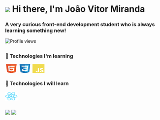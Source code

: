 ### <h1><img src="https://raw.githubusercontent.com/kaueMarques/kaueMarques/master/hi.gif" width="30px"> Hi there, I'm João Vitor Miranda</h1>
### A very curious front-end development student who is always learning something new!
<p align="left"> <img src="https://komarev.com/ghpvc/?username=jv-miranda&color=orange" alt="Profile views" /> </p>

  ##

### 🧠 Technologies I'm learning
<div style="display: inline_block">
  <img align="center" alt="Rafa-HTML" height="30" width="40" src="https://raw.githubusercontent.com/devicons/devicon/master/icons/html5/html5-original.svg">
  <img align="center" alt="Rafa-CSS" height="30" width="40" src="https://raw.githubusercontent.com/devicons/devicon/master/icons/css3/css3-original.svg">
  <img align="center" alt="Rafa-Js" height="30" width="40" src="https://raw.githubusercontent.com/devicons/devicon/master/icons/javascript/javascript-plain.svg">
</div>

### 🚀 Technologies I will learn
<div style="display: inline_block">
  <img align="center" alt="Rafa-React" height="30" width="40" src="https://raw.githubusercontent.com/devicons/devicon/master/icons/react/react-original.svg">
</div>

  ##
  
<div style="diplay: inline_block">
  <a target="_blank" href="https://discordapp.com/users/694209514253320273/" target="_blank"><img src="https://img.shields.io/badge/Discord-7289DA?style=for-the-badge&logo=discord&logoColor=white" target="_blank"></a>
  <a target="_blank" href="https://www.linkedin.com/in/jo%C3%A3o-vitor-miranda-8b445222b" target="_blank"><img src="https://img.shields.io/badge/-LinkedIn-%230077B5?style=for-the-badge&logo=linkedin&logoColor=white" target="_blank"></a>
</div>
